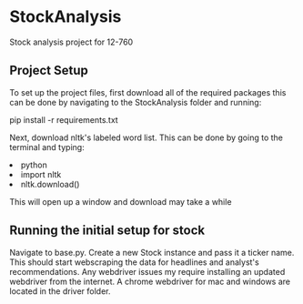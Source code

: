 # StockAnalysis
 
 Stock analysis project for 12-760

 ## Project Setup
 To set up the project files, first download all of the required packages this can be done by navigating to the StockAnalysis folder and running:

 pip install -r requirements.txt

Next, download nltk's labeled word list. This can be done by going to the terminal and typing:

<li>python<li\>
<li>import nltk<li\>
<li>nltk.download()<li\>


This will open up a window and download may take a while

## Running the initial setup for stock
Navigate to base.py. Create a new Stock instance and pass it a ticker name. This should start webscraping the data for headlines and analyst's recommendations. Any webdriver issues my require installing an updated webdriver from the internet. A chrome webdriver for mac and windows are located in the driver folder.
